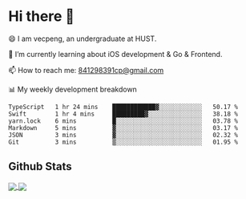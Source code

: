 
# Hi there 👋
😄 I am vecpeng, an undergraduate at HUST.

🌱 I’m currently learning about iOS development & Go & Frontend.

📫 How to reach me: 841298391cp@gmail.com

📊 My weekly development breakdown
<!--START_SECTION:waka-->

```text
TypeScript   1 hr 24 mins    ████████████▓░░░░░░░░░░░░   50.17 %
Swift        1 hr 4 mins     █████████▓░░░░░░░░░░░░░░░   38.18 %
yarn.lock    6 mins          █░░░░░░░░░░░░░░░░░░░░░░░░   03.78 %
Markdown     5 mins          ▓░░░░░░░░░░░░░░░░░░░░░░░░   03.17 %
JSON         3 mins          ▓░░░░░░░░░░░░░░░░░░░░░░░░   02.32 %
Git          3 mins          ▒░░░░░░░░░░░░░░░░░░░░░░░░   01.95 %
```

<!--END_SECTION:waka-->

## Github Stats
<a href="https://github.com/anuraghazra/github-readme-stats">
  <img align="center" src="https://github-readme-stats.vercel.app/api?username=vecpeng&count_private=true&hide=stars" />
</a>
<a href="https://github.com/anuraghazra/convoychat">
  <img align="center" src="https://github-readme-stats.vercel.app/api/top-langs/?username=vecpeng&layout=compact" />
</a>
